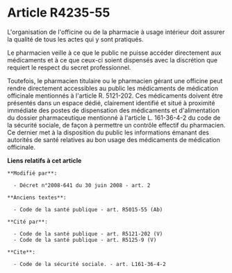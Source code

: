 # Article R4235-55

L'organisation de l'officine ou de la pharmacie à usage intérieur doit assurer la qualité de tous les actes qui y sont
pratiqués. 

Le pharmacien veille à ce que le public ne puisse accéder directement aux médicaments et à ce que ceux-ci soient dispensés
avec la discrétion que requiert le respect du secret professionnel. 

Toutefois, le pharmacien titulaire ou le pharmacien gérant une officine peut rendre directement accessibles au public les
médicaments de médication officinale mentionnés à l'article R. 5121-202. Ces médicaments doivent être présentés dans un
espace dédié, clairement identifié et situé à proximité immédiate des postes de dispensation des médicaments et
d'alimentation du dossier pharmaceutique mentionné à l'article L. 161-36-4-2 du code de la sécurité sociale, de façon à
permettre un contrôle effectif du pharmacien. Ce dernier met à la disposition du public les informations émanant des
autorités de santé relatives au bon usage des médicaments de médication officinale.

**Liens relatifs à cet article**

	**Modifié par**:

	  - Décret n°2008-641 du 30 juin 2008 - art. 2

	**Anciens textes**:

	  - Code de la santé publique - art. R5015-55 (Ab)

	**Cité par**:

	  - Code de la santé publique - art. R5121-202 (V)
	  - Code de la santé publique - art. R5125-9 (V)

	**Cite**:

	  - Code de la sécurité sociale. - art. L161-36-4-2
